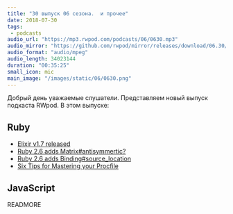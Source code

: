 ```yaml
---
title: "30 выпуск 06 сезона.  и прочее"
date: 2018-07-30
tags:
 - podcasts
audio_url: "https://mp3.rwpod.com/podcasts/06/0630.mp3"
audio_mirror: "https://github.com/rwpod/mirror/releases/download/06.30/0630.mp3"
audio_format: "audio/mpeg"
audio_length: 34023144
duration: "00:35:25"
small_icon: mic
main_image: "/images/static/06/0630.png"
---
```


Добрый день уважаемые слушатели. Представляем новый выпуск подкаста RWpod. В этом выпуске:

## Ruby

 - [Elixir v1.7 released](https://elixir-lang.org/blog/2018/07/25/elixir-v1-7-0-released/)
 - [Ruby 2.6 adds Matrix#antisymmertic?](https://atulbhosale.in/posts/2018-07-23-ruby-2-6-adds-antisymmertic/)
 - [Ruby 2.6 adds Binding#source_location](https://blog.bigbinary.com/2018/07/24/ruby-2-6-adds-binding-source-location.html)
 - [Six Tips for Mastering your Procfile](https://medium.com/@adam_41691/six-tips-for-mastering-your-procfile-64ea1207b779)

## JavaScript



READMORE
